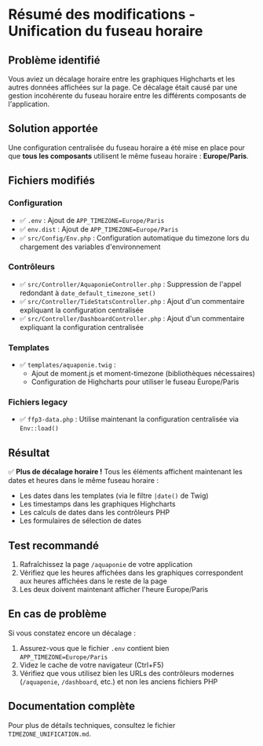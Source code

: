 # Résumé des modifications - Unification du fuseau horaire

## Problème identifié

Vous aviez un décalage horaire entre les graphiques Highcharts et les autres données affichées sur la page. Ce décalage était causé par une gestion incohérente du fuseau horaire entre les différents composants de l'application.

## Solution apportée

Une configuration centralisée du fuseau horaire a été mise en place pour que **tous les composants** utilisent le même fuseau horaire : **Europe/Paris**.

## Fichiers modifiés

### Configuration
- ✅ `.env` : Ajout de `APP_TIMEZONE=Europe/Paris`
- ✅ `env.dist` : Ajout de `APP_TIMEZONE=Europe/Paris`
- ✅ `src/Config/Env.php` : Configuration automatique du timezone lors du chargement des variables d'environnement

### Contrôleurs
- ✅ `src/Controller/AquaponieController.php` : Suppression de l'appel redondant à `date_default_timezone_set()`
- ✅ `src/Controller/TideStatsController.php` : Ajout d'un commentaire expliquant la configuration centralisée
- ✅ `src/Controller/DashboardController.php` : Ajout d'un commentaire expliquant la configuration centralisée

### Templates
- ✅ `templates/aquaponie.twig` : 
  - Ajout de moment.js et moment-timezone (bibliothèques nécessaires)
  - Configuration de Highcharts pour utiliser le fuseau Europe/Paris

### Fichiers legacy
- ✅ `ffp3-data.php` : Utilise maintenant la configuration centralisée via `Env::load()`

## Résultat

✅ **Plus de décalage horaire !** Tous les éléments affichent maintenant les dates et heures dans le même fuseau horaire :
- Les dates dans les templates (via le filtre `|date()` de Twig)
- Les timestamps dans les graphiques Highcharts
- Les calculs de dates dans les contrôleurs PHP
- Les formulaires de sélection de dates

## Test recommandé

1. Rafraîchissez la page `/aquaponie` de votre application
2. Vérifiez que les heures affichées dans les graphiques correspondent aux heures affichées dans le reste de la page
3. Les deux doivent maintenant afficher l'heure Europe/Paris

## En cas de problème

Si vous constatez encore un décalage :
1. Assurez-vous que le fichier `.env` contient bien `APP_TIMEZONE=Europe/Paris`
2. Videz le cache de votre navigateur (Ctrl+F5)
3. Vérifiez que vous utilisez bien les URLs des contrôleurs modernes (`/aquaponie`, `/dashboard`, etc.) et non les anciens fichiers PHP

## Documentation complète

Pour plus de détails techniques, consultez le fichier `TIMEZONE_UNIFICATION.md`.

